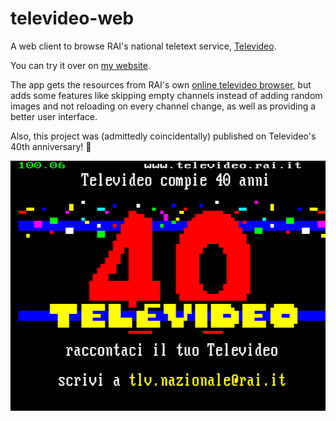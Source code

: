 # televideo-web

A web client to browse RAI's national teletext service, [Televideo](https://en.wikipedia.org/wiki/Televideo_(teletext)).

You can try it over on [my website](https://alfiot.net/televideo/).

The app gets the resources from RAI's own [online televideo browser](https://www.servizitelevideo.rai.it/televideo/pub/pagina.jsp),
but adds some features like skipping empty channels instead of adding random images
and not reloading on every channel change, as well as providing a better user interface.

Also, this project was (admittedly coincidentally) published on Televideo's 40th anniversary! 🎉

<center>
    <img src="/readme-assets/anniversary.png" width="644" height="400" alt="Televideo screen celebrating its 40th anniversary (January 15th, 2023)">
</center>
